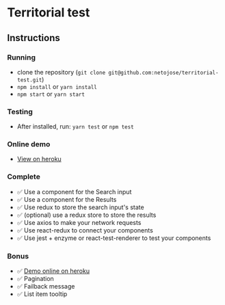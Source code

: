 # Territorial test

## Instructions

### Running
- clone the repository (`git clone git@github.com:netojose/territorial-test.git`)
- `npm install` or `yarn install`
- `npm start` or `yarn start`

### Testing
- After installed, run: `yarn test` or `npm test`

### Online demo
- [View on heroku](https://territorial-test.herokuapp.com/)

### Complete
- :white_check_mark: Use a component for the Search input
- :white_check_mark: Use a component for the Results
- :white_check_mark: Use redux to store the search input's state
- :white_check_mark: (optional) use a redux store to store the results
- :white_check_mark: Use axios to make your network requests
- :white_check_mark: Use react-redux to connect your components
- :white_check_mark: Use jest + enzyme or react-test-renderer to test your components

### Bonus
- :white_check_mark: [Demo online on heroku](https://territorial-test.herokuapp.com/)
- :white_check_mark: Pagination
- :white_check_mark: Failback message
- :white_check_mark: List item tooltip
